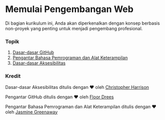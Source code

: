 # Memulai Pengembangan Web

Di bagian kurikulum ini, Anda akan diperkenalkan dengan konsep berbasis non-proyek yang penting untuk menjadi pengembang profesional.

### Topik

1. [Dasar-dasar GitHub](../2-github-basics/translations/README.id.md)
2. [Pengantar Bahasa Pemrograman dan Alat Keterampilan](../1-intro-to-programming-languages/translations/README.id.md)
2. [Dasar-dasar Aksesibilitas](../3-accessibility/translations/README.id.md)

### Kredit

Dasar-dasar Aksesibilitas ditulis dengan ♥ ️oleh [Christopher Harrison](https://twitter.com/geektrainer)

Pengantar GitHub ditulis dengan ♥ ️oleh [Floor Drees](https://twitter.com/floordrees)

Pengantar Bahasa Pemrograman dan Alat Keterampilan ditulis dengan ♥ ️oleh [Jasmine Greenaway](https://twitter.com/paladique)
